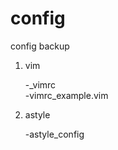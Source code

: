 # config
config backup

 1. vim
     
     -_vimrc     
     -vimrc_example.vim
     
 2. astyle
    
     -astyle_config

